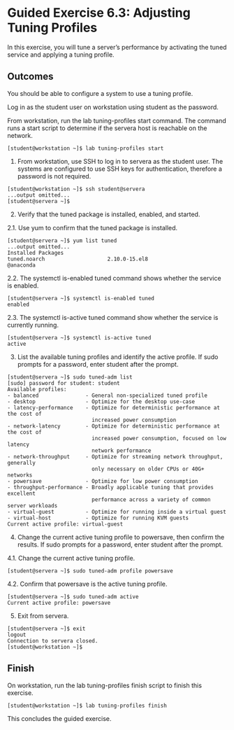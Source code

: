 # Guided Exercise 6.3: Adjusting Tuning Profiles

In this exercise, you will tune a server’s performance by activating the tuned service and applying a tuning profile.

## Outcomes

You should be able to configure a system to use a tuning profile.

Log in as the student user on workstation using student as the password.

From workstation, run the lab tuning-profiles start command. The command runs a start script to determine if the servera host is reachable on the network.

```
[student@workstation ~]$ lab tuning-profiles start
```

1. From workstation, use SSH to log in to servera as the student user. The systems are configured to use SSH keys for authentication, therefore a password is not required.

```
[student@workstation ~]$ ssh student@servera
...output omitted...
[student@servera ~]$ 
```

2. Verify that the tuned package is installed, enabled, and started.

2.1. Use yum to confirm that the tuned package is installed.

```
[student@servera ~]$ yum list tuned
...output omitted...
Installed Packages
tuned.noarch                    2.10.0-15.el8                    @anaconda
```

2.2. The systemctl is-enabled tuned command shows whether the service is enabled.

```
[student@servera ~]$ systemctl is-enabled tuned
enabled
```

2.3. The systemctl is-active tuned command show whether the service is currently running.

```
[student@servera ~]$ systemctl is-active tuned
active
```

3. List the available tuning profiles and identify the active profile. If sudo prompts for a password, enter student after the prompt.

```
[student@servera ~]$ sudo tuned-adm list
[sudo] password for student: student
Available profiles:
- balanced               - General non-specialized tuned profile
- desktop                - Optimize for the desktop use-case
- latency-performance    - Optimize for deterministic performance at the cost of
                           increased power consumption
- network-latency        - Optimize for deterministic performance at the cost of
                           increased power consumption, focused on low latency
                           network performance
- network-throughput     - Optimize for streaming network throughput, generally
                           only necessary on older CPUs or 40G+ networks
- powersave              - Optimize for low power consumption
- throughput-performance - Broadly applicable tuning that provides excellent
                           performance across a variety of common server workloads
- virtual-guest          - Optimize for running inside a virtual guest
- virtual-host           - Optimize for running KVM guests
Current active profile: virtual-guest
```

4. Change the current active tuning profile to powersave, then confirm the results. If sudo prompts for a password, enter student after the prompt.

4.1. Change the current active tuning profile.

```
[student@servera ~]$ sudo tuned-adm profile powersave
```

4.2. Confirm that powersave is the active tuning profile.

```
[student@servera ~]$ sudo tuned-adm active
Current active profile: powersave
```

5. Exit from servera.

```
[student@servera ~]$ exit
logout
Connection to servera closed.
[student@workstation ~]$
```

## Finish

On workstation, run the lab tuning-profiles finish script to finish this exercise.

```
[student@workstation ~]$ lab tuning-profiles finish
```

This concludes the guided exercise.

